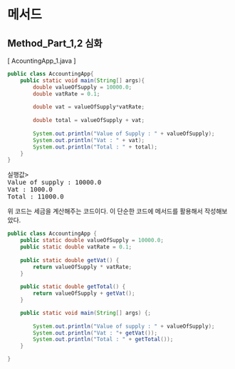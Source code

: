 # 메서드

## Method_Part_1,2 심화

[ AcountingApp_1.java ]

```java
public class AccountingApp{
	public static void main(String[] args){
		double valueOfSupply = 10000.0;
		double vatRate = 0.1;
		
		double vat = valueOfSupply*vatRate;
		
		double total = valueOfSupply + vat;
		
		System.out.println("Value of Supply : " + valueOfSupply);
		System.out.println("Vat : " + vat);
		System.out.println("Total : " + total);
	}
}
```
<pre>실행값> 
Value of supply : 10000.0
Vat : 1000.0
Total : 11000.0
</pre>
위 코드는 세금을 계산해주는 코드이다. 이 단순한 코드에 메서드를 활용해서 작성해보았다.  

```java
public class AccountingApp {
	public static double valueOfSupply = 10000.0;
	public static double vatRate = 0.1;
	
	public static double getVat() {
		return valueOfSupply * vatRate;
	}
	
	public static double getTotal() {
		return valueOfSupply + getVat();
	}

	public static void main(String[] args) {;
	
		System.out.println("Value of supply : " + valueOfSupply);
		System.out.println("Vat : "+ getVat());
		System.out.println("Total : " + getTotal());
	}

}
```
